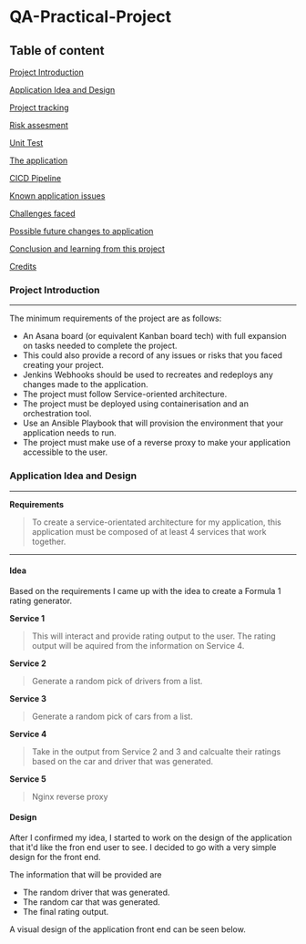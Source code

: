 # QA-Practical-Project

## Table of content 

[Project Introduction](#Project-Introduction)

[Application Idea and Design](#Application-Idea-and-Design)

[Project tracking](#Project-tracking)

[Risk assesment](#Risk-assesment)

[Unit Test](#Unit-Test)

[The application](#The-application)

[CICD Pipeline](#CICD-Pipeline)

[Known application issues](#Known-application-issues)

[Challenges faced](#Challenges-faced)

[Possible future changes to application](#Possible-future-changes-to-application)

[Conclusion and learning from this project](#Conclusion-and-learning-from-this-project)

[Credits](#Credits)

### Project Introduction
___
The minimum requirements of the project are as follows:

- An Asana board (or equivalent Kanban board tech) with full expansion on tasks needed to complete the project.
- This could also provide a record of any issues or risks that you faced creating your project.
- Jenkins Webhooks should be used to recreates and redeploys any changes made to the application.
- The project must follow Service-oriented architecture.
- The project must be deployed using containerisation and an orchestration tool.
- Use an Ansible Playbook that will provision the environment that your application needs to run.
- The project must make use of a reverse proxy to make your application accessible to the user.

### Application Idea and Design
___
**Requirements** 

>To create a service-orientated architecture for my application, this application must be composed of at least 4 services that work together.
___

#### Idea

Based on the requirements I came up with the idea to create a Formula 1 rating generator.

**Service 1**
> This will interact and provide rating output to the user. The rating output will be aquired from the information on Service 4. 

**Service 2**
> Generate a random pick of drivers from a list.

**Service 3**
> Generate a random pick of cars from a list.

**Service 4**
> Take in the output from Service 2 and 3 and calcualte their ratings based on the car and driver that was generated.

**Service 5**
> Nginx reverse proxy

#### Design

After I confirmed my idea, I started to work on the design of the application that it'd like the fron end user to see. I decided to go with a very simple design for the front end. 

The information that will be provided are
- The random driver that was generated.
- The random car that was generated.
- The final rating output.

A visual design of the application front end can be seen below. 


